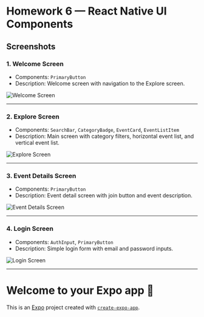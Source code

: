 # Homework 6 — React Native UI Components

## Screenshots

### 1. Welcome Screen

- Components: `PrimaryButton`
- Description: Welcome screen with navigation to the Explore screen.

![Welcome Screen](./screenshots_HW_6/SimulatorScreenshot_1.png)

---

### 2. Explore Screen

- Components: `SearchBar`, `CategoryBadge`, `EventCard`, `EventListItem`
- Description: Main screen with category filters, horizontal event list, and vertical event list.

![Explore Screen](./screenshots_HW_6/SimulatorScreenshot_2.png)

---

### 3. Event Details Screen

- Components: `PrimaryButton`
- Description: Event detail screen with join button and event description.

![Event Details Screen](./screenshots_HW_6/SimulatorScreenshot_3.png)

---

### 4. Login Screen

- Components: `AuthInput`, `PrimaryButton`
- Description: Simple login form with email and password inputs.

![Login Screen](./screenshots_HW_6/SimulatorScreenshot_4.png)

---

# Welcome to your Expo app 👋

This is an [Expo](https://expo.dev) project created with [`create-expo-app`](https://www.npmjs.com/package/create-expo-app).
